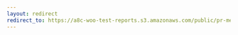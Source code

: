 ```yaml
---
layout: redirect
redirect_to: https://a8c-woo-test-reports.s3.amazonaws.com/public/pr-merge/39665/e2e/index.html
---
```

